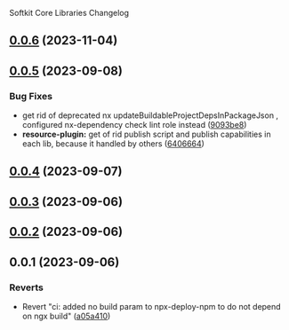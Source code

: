 Softkit Core Libraries Changelog
## [0.0.6](https://github.com/saas-buildkit/saas-buildkit-core/compare/crypto-0.0.5...crypto-0.0.6) (2023-11-04)

## [0.0.5](https://github.com/saas-buildkit/saas-buildkit-core/compare/crypto-0.0.4...crypto-0.0.5) (2023-09-08)


### Bug Fixes

* get rid of deprecated nx updateBuildableProjectDepsInPackageJson , configured nx-dependency check lint role instead ([9093be8](https://github.com/saas-buildkit/saas-buildkit-core/commit/9093be892fd5f71629a6c22388e12432dacefdec))
* **resource-plugin:** get of rid publish script and publish capabilities in each lib, because it handled by others ([6406664](https://github.com/saas-buildkit/saas-buildkit-core/commit/64066640d13cfc6bf4e16055349265015d7bcd12))

## [0.0.4](https://github.com/saas-buildkit/saas-buildkit-core/compare/crypto-0.0.3...crypto-0.0.4) (2023-09-07)

## [0.0.3](https://github.com/saas-buildkit/saas-buildkit-core/compare/crypto-0.0.2...crypto-0.0.3) (2023-09-06)

## [0.0.2](https://github.com/saas-buildkit/saas-buildkit-core/compare/crypto-0.0.1...crypto-0.0.2) (2023-09-06)

## 0.0.1 (2023-09-06)


### Reverts

* Revert "ci: added no build param to npx-deploy-npm to do not depend on ngx build" ([a05a410](https://github.com/saas-buildkit/saas-buildkit-core/commit/a05a41073965039dd9656840a80144dcd6b4e180))
